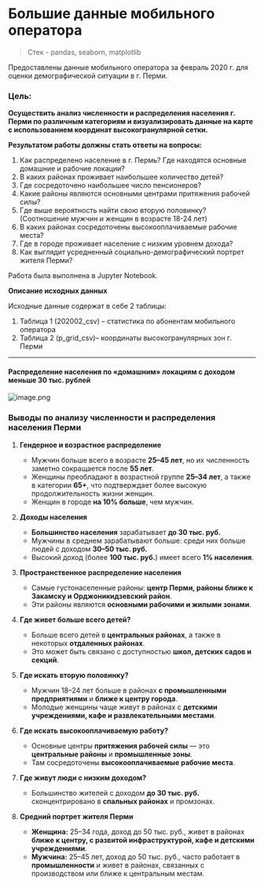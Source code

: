 # Большие данные мобильного оператора

> Стек - pandas, seaborn, matplotlib

Предоставлены данные мобильного оператора за февраль 2020 г. для оценки демографической ситуации в г. Перми.

### Цель: 

**Осуществить анализ численности и распределения населения г. Перми по различным категориям и визуализировать данные на карте с использованием координат высокогранулярной сетки.**


**Результатом работы должны стать ответы на вопросы:**

1. Как распределено население в г. Пермь? Где находятся основные домашние и рабочие локации?
2. В каких районах проживает наибольшее количество детей?
3. Где сосредоточено наибольшее число пенсионеров?
4. Какие районы являются основными центрами притяжения рабочей силы?
5. Где выше вероятность найти свою вторую половинку? (Соотношение мужчин и женщин в возрасте 18-24 лет)
6. В каких районах сосредоточены высокооплачиваемые рабочие места?
7. Где в городе проживает население с низким уровнем дохода?
8. Как выглядит усредненный социально-демографический портрет жителя Перми?

Работа была выполнена в Jupyter Notebook. 

**Описание исходных данных**

Исходные данные содержат в себе 2 таблицы:

1.	Таблица 1 (202002_csv) – статистика по абонентам мобильного оператора
2.	Таблица 2 (p_grid_csv)– координаты высокогранулярных зон г. Перми

---

#### Распределение населения по «домашним» локациям с доходом меньше 30 тыс. рублей

![image.png](attachment:image.png)

### Выводы по анализу численности и распределения населения Перми

1. **Гендерное и возрастное распределение**  
   - Мужчин больше всего в возрасте **25–45 лет**, но их численность заметно сокращается после **55 лет**.  
   - Женщины преобладают в возрастной группе **25–34 лет**, а также в категории **65+**, что подтверждает более высокую продолжительность жизни женщин.  
   - Женщин в городе **на 10% больше**, чем мужчин.  

2. **Доходы населения**  
   - **Большинство населения** зарабатывает **до 30 тыс. руб.**  
   - Мужчины в среднем зарабатывают больше: среди них больше людей с доходом **30–50 тыс. руб.**  
   - Высокий доход (более **100 тыс. руб.**) имеет всего **1% населения**.  

3. **Пространственное распределение населения**  
   - Самые густонаселенные районы: **центр Перми, районы ближе к Закамску и Орджоникидзевский район**.  
   - Эти районы являются **основными рабочими и жилыми зонами**.  

4. **Где живет больше всего детей?**  
   - Больше всего детей в **центральных районах**, а также в некоторых **отдаленных районах**.  
   - Это может быть связано с доступностью **школ, детских садов и секций**.  

5. **Где искать вторую половинку?**  
   - Мужчин 18–24 лет больше в районах **с промышленными предприятиями** и **ближе к центру города**.  
   - Молодые женщины чаще живут в районах с **детскими учреждениями, кафе и развлекательными местами**.  

6. **Где искать высокооплачиваемую работу?**  
   - Основные центры **притяжения рабочей силы** — это **центральные районы** и **промышленные зоны**.  
   - Там сосредоточены **высокооплачиваемые рабочие места**.  

7. **Где живут люди с низким доходом?**  
   - Большинство жителей с доходом **до 30 тыс. руб.** сконцентрировано в **спальных районах** и промзонах.  

8. **Средний портрет жителя Перми**  
   - **Женщина:** 25–34 года, доход до 50 тыс. руб., живет в районах **ближе к центру, с развитой инфраструктурой, кафе и детскими учреждениями**.  
   - **Мужчина:** 25–45 лет, доход до 50 тыс. руб., часто работает в **промышленности** и живет в районах, связанных с производством или ближе к центральным местам.


